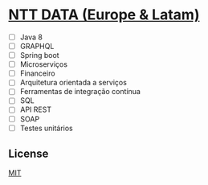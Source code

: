 # [NTT DATA (Europe & Latam)](https://www.linkedin.com/company/ntt-data-europe-latam/)

- [ ] Java 8
- [ ] GRAPHQL
- [ ] Spring boot
- [ ] Microserviços
- [ ] Financeiro
- [ ] Arquitetura orientada a serviços
- [ ] Ferramentas de integração contínua
- [ ] SQL
- [ ] API REST
- [ ] SOAP
- [ ] Testes unitários

## License

[MIT](./LICENSE)

